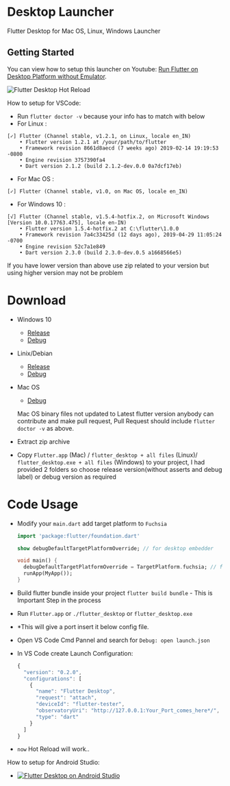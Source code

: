 # Desktop Launcher

Flutter Desktop for Mac OS, Linux, Windows Launcher

## Getting Started

You can view how to setup this launcher on Youtube: [Run Flutter on Desktop Platform without Emulator](https://www.youtube.com/watch?v=QFD2r4C3fHs).

![Flutter Desktop Hot Reload](https://github.com/canewsin/flutter_desktop_launcher/blob/master/demo.gif)

How to setup for VSCode:
- Run   ```flutter doctor -v``` because your info has to match with below 
 - For Linux : 
```
[✓] Flutter (Channel stable, v1.2.1, on Linux, locale en_IN)
    • Flutter version 1.2.1 at /your/path/to/flutter
    • Framework revision 8661d8aecd (7 weeks ago) 2019-02-14 19:19:53 -0800
    • Engine revision 3757390fa4
    • Dart version 2.1.2 (build 2.1.2-dev.0.0 0a7dcf17eb)

```
 - For Mac OS : 
```
[✓] Flutter (Channel stable, v1.0, on Mac OS, locale en_IN)
```

 - For Windows 10 : 
```
[√] Flutter (Channel stable, v1.5.4-hotfix.2, on Microsoft Windows [Version 10.0.17763.475], locale en-IN)
    • Flutter version 1.5.4-hotfix.2 at C:\flutter\1.0.0
    • Framework revision 7a4c33425d (12 days ago), 2019-04-29 11:05:24 -0700
    • Engine revision 52c7a1e849
    • Dart version 2.3.0 (build 2.3.0-dev.0.5 a1668566e5)
```

If you have lower version than above use zip related to your version but using higher version may not be problem

# Download

- Windows 10  
   - [Release](https://github.com/canewsin/flutter_desktop_launcher/raw/master/v1.5.4/flutter_desktop_windows_release.zip)
   - [Debug](https://github.com/canewsin/flutter_desktop_launcher/raw/master/v1.5.4/flutter_desktop_windows_debug.zip)

- Linix/Debian  
   - [Release](https://github.com/canewsin/flutter_desktop_launcher/raw/master/v1.2.1/flutter_desktop_linux_release.zip)  
   - [Debug](https://github.com/canewsin/flutter_desktop_launcher/raw/master/v1.2.1/flutter_desktop_linux_debug.zip)
  
- Mac OS  
   - [Debug](https://github.com/canewsin/flutter_desktop_launcher/raw/master/v1.0.0/macos_launcher.zip)    

   Mac OS binary files not updated to Latest flutter version anybody can contribute and make pull request, Pull Request should include ``` flutter doctor -v ``` as above.
- Extract zip archive
- Copy `Flutter.app` (Mac) / `flutter_desktop + all files` (Linux)/ `flutter_desktop.exe + all files` (Windows) to your project, I had provided 2 folders so choose release version(without asserts and debug label) or debug version as required

# Code Usage
- Modify your `main.dart` add target platform to `Fuchsia`

  ```dart
  import 'package:flutter/foundation.dart'

  show debugDefaultTargetPlatformOverride; // for desktop embedder

  void main() {
    debugDefaultTargetPlatformOverride = TargetPlatform.fuchsia; // for desktop embedder
    runApp(MyApp());
  }
  ```

- Build flutter bundle inside your project `flutter build bundle` - This is Important Step in the process
- Run `Flutter.app` or `./flutter_desktop` or `flutter_desktop.exe`
- *This will give a port insert it below config file.
- Open VS Code Cmd Pannel and search for `Debug: open launch.json`
- In VS Code create Launch Configuration:
  ```javascript
  {
    "version": "0.2.0",
    "configurations": [
      {
        "name": "Flutter Desktop",
        "request": "attach",
        "deviceId": "flutter-tester",
        "observatoryUri": "http://127.0.0.1:Your_Port_comes_here*/",
        "type": "dart"
      }
    ]
  }
  ```
- ` now ` Hot Reload  will work..

How to setup for Android Studio:
- [![Flutter Desktop on Android Studio](https://img.youtube.com/vi/imgl0GTopYM/0.jpg)](https://www.youtube.com/watch?v=imgl0GTopYM)
